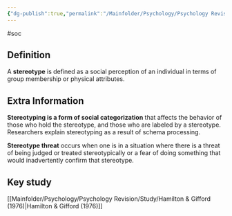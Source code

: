 ```yaml
---
{"dg-publish":true,"permalink":"/Mainfolder/Psychology/Psychology Revision/Topics/Stereotypes/"}
---
```


#soc
## Definition
A **stereotype** is defined as a social perception of an individual in terms of group membership or physical attributes.

## Extra Information
**Stereotyping is a form of social categorization** that affects the behavior of those who hold the stereotype, and those who are labeled by a stereotype. Researchers explain stereotyping as a result of schema processing.

**Stereotype threat** occurs when one is in a situation where there is a threat of being judged or treated stereotypically or a fear of doing something that would inadvertently confirm that stereotype.


## Key study
[[Mainfolder/Psychology/Psychology Revision/Study/Hamilton & Gifford (1976)\|Hamilton & Gifford (1976)]] 